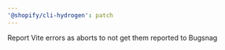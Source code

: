 ```yaml
---
'@shopify/cli-hydrogen': patch
---
```


Report Vite errors as aborts to not get them reported to Bugsnag
